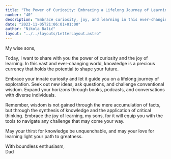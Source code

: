 ```yaml
---
title: "The Power of Curiosity: Embracing a Lifelong Journey of Learning"
number: "40"
description: "Embrace curiosity, joy, and learning in this ever-changing world. Challenge wisdom, expand horizons, and gain wisdom through critical thinking."
date: "2023-11-05T21:06:01+01:00"
author: "Nikola Balić"
layout: "../../layouts/LetterLayout.astro"
---
```

My wise sons,

Today, I want to share with you the power of curiosity and the joy of learning. In this vast and ever-changing world, knowledge is a precious currency that holds the potential to shape your future.

Embrace your innate curiosity and let it guide you on a lifelong journey of exploration. Seek out new ideas, ask questions, and challenge conventional wisdom. Expand your horizons through books, podcasts, and conversations with diverse individuals.

Remember, wisdom is not gained through the mere accumulation of facts, but through the synthesis of knowledge and the application of critical thinking. Embrace the joy of learning, my sons, for it will equip you with the tools to navigate any challenge that may come your way.

May your thirst for knowledge be unquenchable, and may your love for learning light your path to greatness.

With boundless enthusiasm,  
Dad